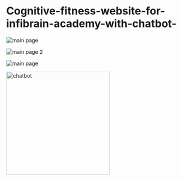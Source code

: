 # Cognitive-fitness-website-for-infibrain-academy-with-chatbot-
 
![main page](https://github.com/krunanikam/Cognitive-fitness-website-for-infibrain-academy-with-chatbot-/assets/109542087/86aaeaaf-ae61-45c3-8883-37f253797607)


![main page 2](https://github.com/krunanikam/Cognitive-fitness-website-for-infibrain-academy-with-chatbot-/assets/109542087/66d394ef-9d28-4f6b-a45f-bd440b25ddb7)


![main page](https://github.com/krunanikam/Cognitive-fitness-website-for-infibrain-academy-with-chatbot-/assets/109542087/a6dbdb20-429c-4c9d-95b5-df5bf9c62741)


<img width="276" alt="chatbot" src="https://github.com/krunanikam/Cognitive-fitness-website-for-infibrain-academy-with-chatbot-/assets/109542087/4ab16a31-16ac-4fed-87e2-caf84cd2d657">

